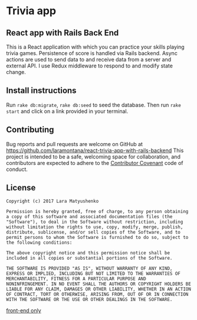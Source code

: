 # Trivia app

## React app with Rails Back End

This is a React application with which you can practice your skills playing trivia games. Persistence of score is handled via Rails backend. Async actions are used to send data to and receive data from a server and external API. I use Redux middleware to respond to and modify state change.

## Install instructions

Run `rake db:migrate`, `rake db:seed` to seed the database. Then run `rake start` and click on a link provided in your terminal.

## Contributing

Bug reports and pull requests are welcome on GitHub at https://github.com/laramontana/react-trivia-app-with-rails-backend This project is intended to be a safe, welcoming space for collaboration, and contributors are expected to adhere to the [Contributor Covenant](http://contributor-covenant.org) code of conduct.

## License

    Copyright (c) 2017 Lara Matyushenko

    Permission is hereby granted, free of charge, to any person obtaining
    a copy of this software and associated documentation files (the
    "Software"), to deal in the Software without restriction, including
    without limitation the rights to use, copy, modify, merge, publish,
    distribute, sublicense, and/or sell copies of the Software, and to
    permit persons to whom the Software is furnished to do so, subject to
    the following conditions:

    The above copyright notice and this permission notice shall be
    included in all copies or substantial portions of the Software.

    THE SOFTWARE IS PROVIDED "AS IS", WITHOUT WARRANTY OF ANY KIND,
    EXPRESS OR IMPLIED, INCLUDING BUT NOT LIMITED TO THE WARRANTIES OF
    MERCHANTABILITY, FITNESS FOR A PARTICULAR PURPOSE AND
    NONINFRINGEMENT. IN NO EVENT SHALL THE AUTHORS OR COPYRIGHT HOLDERS BE
    LIABLE FOR ANY CLAIM, DAMAGES OR OTHER LIABILITY, WHETHER IN AN ACTION
    OF CONTRACT, TORT OR OTHERWISE, ARISING FROM, OUT OF OR IN CONNECTION
    WITH THE SOFTWARE OR THE USE OR OTHER DEALINGS IN THE SOFTWARE.


[front-end only](https://github.com/laramontana/react-trivia-app)
